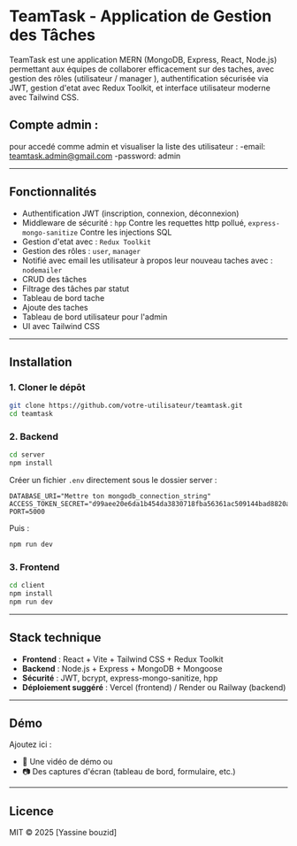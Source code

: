 # TeamTask - Application de Gestion des Tâches

TeamTask est une application MERN (MongoDB, Express, React, Node.js) permettant aux équipes de collaborer efficacement sur des taches, avec gestion des rôles (utilisateur / manager ), authentification sécurisée via JWT, gestion d'etat avec Redux Toolkit, et interface utilisateur moderne avec Tailwind CSS.

## Compte admin :
pour accedé comme admin et visualiser la liste des utilisateur : 
-email: teamtask.admin@gmail.com
-password: admin 

---

## Fonctionnalités

- Authentification JWT (inscription, connexion, déconnexion)
- Middleware de sécurité :
  `hpp` Contre les requettes http pollué,
  `express-mongo-sanitize` Contre les injections SQL
- Gestion d'etat avec : `Redux Toolkit`
- Gestion des rôles : `user`, `manager`
- Notifié avec email les utilisateur à propos leur nouveau taches avec : `nodemailer` 
- CRUD des tâches
- Filtrage des tâches par statut
- Tableau de bord tache
- Ajoute des taches
- Tableau de bord utilisateur pour l'admin 
- UI avec Tailwind CSS

---

## Installation

### 1. Cloner le dépôt

```bash
git clone https://github.com/votre-utilisateur/teamtask.git
cd teamtask
```

### 2. Backend

```bash
cd server
npm install
```

Créer un fichier `.env` directement sous le dossier server :

```
DATABASE_URI="Mettre ton mongodb_connection_string"
ACCESS_TOKEN_SECRET="d99aee20e6da1b454da3830718fba56361ac509144bad8820a8a6e648945dad9"
PORT=5000
```

Puis :

```bash
npm run dev
```

### 3. Frontend

```bash
cd client
npm install
npm run dev
```

---

## Stack technique

- **Frontend** : React + Vite + Tailwind CSS + Redux Toolkit
- **Backend** : Node.js + Express + MongoDB + Mongoose
- **Sécurité** : JWT, bcrypt, express-mongo-sanitize, hpp
- **Déploiement suggéré** : Vercel (frontend) / Render ou Railway (backend)

---

## Démo

Ajoutez ici :

- 🎥 Une vidéo de démo ou
- 📷 Des captures d'écran (tableau de bord, formulaire, etc.)

---

## Licence

MIT © 2025 [Yassine bouzid]
